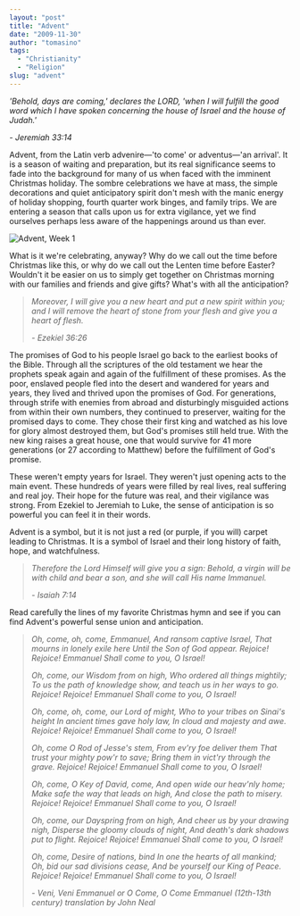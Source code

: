 ```yaml
---
layout: "post"
title: "Advent"
date: "2009-11-30"
author: "tomasino"
tags:
  - "Christianity"
  - "Religion"
slug: "advent"
---
```


*'Behold, days are coming,' declares the LORD, 'when I will fulfill the good word which I have spoken concerning the house of Israel and the house of Judah.'*

*- Jeremiah 33:14*

Advent, from the Latin verb advenire—'to come' or adventus—'an arrival'.
It is a season of waiting and preparation, but its real significance
seems to fade into the background for many of us when faced with the
imminent Christmas holiday. The sombre celebrations we have at mass, the
simple decorations and quiet anticipatory spirit don't mesh with the
manic energy of holiday shopping, fourth quarter work binges, and family
trips. We are entering a season that calls upon us for extra vigilance,
yet we find ourselves perhaps less aware of the happenings around us
than ever.

![Advent, Week 1](//blog.tomasino.org/images/advent-wreath-week1.jpg)

What is it we're celebrating, anyway? Why do we call out the time before
Christmas like this, or why do we call out the Lenten time before
Easter? Wouldn't it be easier on us to simply get together on Christmas
morning with our families and friends and give gifts? What's with all
the anticipation?

> *Moreover, I will give you a new heart*
> *and put a new spirit within you; and I will remove the heart of stone*
> *from your flesh and give you a heart of flesh.*
>
> *- Ezekiel 36:26*

The promises of God to his people Israel go back to the earliest books
of the Bible. Through all the scriptures of the old testament we hear
the prophets speak again and again of the fulfillment of these promises.
As the poor, enslaved people fled into the desert and wandered for years
and years, they lived and thrived upon the promises of God. For
generations, through strife with enemies from abroad and disturbingly
misguided actions from within their own numbers, they continued to
preserver, waiting for the promised days to come. They chose their first
king and watched as his love for glory almost destroyed them, but God's
promises still held true. With the new king raises a great house, one
that would survive for 41 more generations (or 27 according to Matthew)
before the fulfillment of God's promise.

These weren't empty years for Israel. They weren't just opening acts to
the main event. These hundreds of years were filled by real lives, real
suffering and real joy. Their hope for the future was real, and their
vigilance was strong. From Ezekiel to Jeremiah to Luke, the sense of
anticipation is so powerful you can feel it in their words.

Advent is a symbol, but it is not just a red (or purple, if you will)
carpet leading to Christmas. It is a symbol of Israel and their long
history of faith, hope, and watchfulness.

> *Therefore the Lord Himself will give
> you a sign: Behold, a virgin will be with child and bear a son, and
> she will call His name Immanuel.*
>
> *- Isaiah 7:14*

Read carefully the lines of my favorite Christmas hymn and see if you
can find Advent's powerful sense union and anticipation.

>  *Oh, come, oh, come, Emmanuel,
>  And ransom captive Israel,
>  That mourns in lonely exile here
>  Until the Son of God appear.
>  Rejoice! Rejoice! Emmanuel
>  Shall come to you, O Israel!*
>
>  *Oh, come, our Wisdom from on high,
>  Who ordered all things mightily;
>  To us the path of knowledge show,
>  and teach us in her ways to go.
>  Rejoice! Rejoice! Emmanuel
>  Shall come to you, O Israel!*
>
>  *Oh, come, oh, come, our Lord of might,
>  Who to your tribes on Sinai's height
>  In ancient times gave holy law,
>  In cloud and majesty and awe.
>  Rejoice! Rejoice! Emmanuel
>  Shall come to you, O Israel!*
>
>  *Oh, come O Rod of Jesse's stem,
>  From ev'ry foe deliver them
>  That trust your mighty pow'r to save;
>  Bring them in vict'ry through the grave.
>  Rejoice! Rejoice! Emmanuel
>  Shall come to you, O Israel!*
>
>  *Oh, come, O Key of David, come,
>  And open wide our heav'nly home;
>  Make safe the way that leads on high,
>  And close the path to misery.
>  Rejoice! Rejoice! Emmanuel
>  Shall come to you, O Israel!*
>
>  *Oh, come, our Dayspring from on high,
>  And cheer us by your drawing nigh,
>  Disperse the gloomy clouds of night,
>  And death's dark shadows put to flight.
>  Rejoice! Rejoice! Emmanuel
>  Shall come to you, O Israel!*
>
>  *Oh, come, Desire of nations, bind
>  In one the hearts of all mankind;
>  Oh, bid our sad divisions cease,
>  And be yourself our King of Peace.
>  Rejoice! Rejoice! Emmanuel
>  Shall come to you, O Israel!*
>
>  *- Veni, Veni Emmanuel or O Come, O Come Emmanuel (12th-13th century) translation by John Neal*
